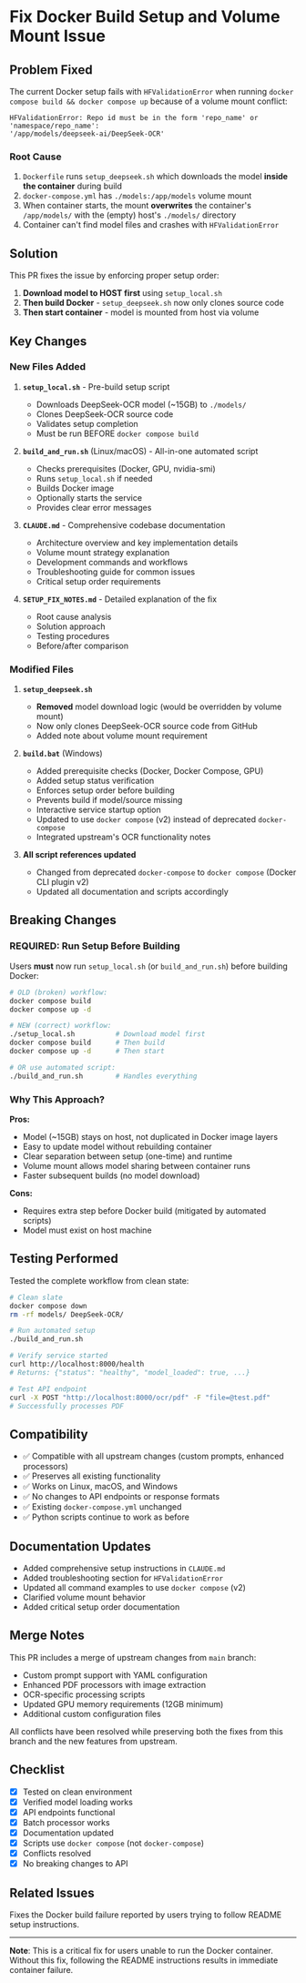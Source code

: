 # Fix Docker Build Setup and Volume Mount Issue

## Problem Fixed

The current Docker setup fails with `HFValidationError` when running `docker compose build && docker compose up` because of a volume mount conflict:

```
HFValidationError: Repo id must be in the form 'repo_name' or 'namespace/repo_name':
'/app/models/deepseek-ai/DeepSeek-OCR'
```

### Root Cause

1. `Dockerfile` runs `setup_deepseek.sh` which downloads the model **inside the container** during build
2. `docker-compose.yml` has `./models:/app/models` volume mount
3. When container starts, the mount **overwrites** the container's `/app/models/` with the (empty) host's `./models/` directory
4. Container can't find model files and crashes with `HFValidationError`

## Solution

This PR fixes the issue by enforcing proper setup order:

1. **Download model to HOST first** using `setup_local.sh`
2. **Then build Docker** - `setup_deepseek.sh` now only clones source code
3. **Then start container** - model is mounted from host via volume

## Key Changes

### New Files Added

1. **`setup_local.sh`** - Pre-build setup script
   - Downloads DeepSeek-OCR model (~15GB) to `./models/`
   - Clones DeepSeek-OCR source code
   - Validates setup completion
   - Must be run BEFORE `docker compose build`

2. **`build_and_run.sh`** (Linux/macOS) - All-in-one automated script
   - Checks prerequisites (Docker, GPU, nvidia-smi)
   - Runs `setup_local.sh` if needed
   - Builds Docker image
   - Optionally starts the service
   - Provides clear error messages

3. **`CLAUDE.md`** - Comprehensive codebase documentation
   - Architecture overview and key implementation details
   - Volume mount strategy explanation
   - Development commands and workflows
   - Troubleshooting guide for common issues
   - Critical setup order requirements

4. **`SETUP_FIX_NOTES.md`** - Detailed explanation of the fix
   - Root cause analysis
   - Solution approach
   - Testing procedures
   - Before/after comparison

### Modified Files

1. **`setup_deepseek.sh`**
   - **Removed** model download logic (would be overridden by volume mount)
   - Now only clones DeepSeek-OCR source code from GitHub
   - Added note about volume mount requirement

2. **`build.bat`** (Windows)
   - Added prerequisite checks (Docker, Docker Compose, GPU)
   - Added setup status verification
   - Enforces setup order before building
   - Prevents build if model/source missing
   - Interactive service startup option
   - Updated to use `docker compose` (v2) instead of deprecated `docker-compose`
   - Integrated upstream's OCR functionality notes

3. **All script references updated**
   - Changed from deprecated `docker-compose` to `docker compose` (Docker CLI plugin v2)
   - Updated all documentation and scripts accordingly

## Breaking Changes

### REQUIRED: Run Setup Before Building

Users **must** now run `setup_local.sh` (or `build_and_run.sh`) before building Docker:

```bash
# OLD (broken) workflow:
docker compose build
docker compose up -d

# NEW (correct) workflow:
./setup_local.sh          # Download model first
docker compose build      # Then build
docker compose up -d      # Then start

# OR use automated script:
./build_and_run.sh        # Handles everything
```

### Why This Approach?

**Pros:**
- Model (~15GB) stays on host, not duplicated in Docker image layers
- Easy to update model without rebuilding container
- Clear separation between setup (one-time) and runtime
- Volume mount allows model sharing between container runs
- Faster subsequent builds (no model download)

**Cons:**
- Requires extra step before Docker build (mitigated by automated scripts)
- Model must exist on host machine

## Testing Performed

Tested the complete workflow from clean state:

```bash
# Clean slate
docker compose down
rm -rf models/ DeepSeek-OCR/

# Run automated setup
./build_and_run.sh

# Verify service started
curl http://localhost:8000/health
# Returns: {"status": "healthy", "model_loaded": true, ...}

# Test API endpoint
curl -X POST "http://localhost:8000/ocr/pdf" -F "file=@test.pdf"
# Successfully processes PDF
```

## Compatibility

- ✅ Compatible with all upstream changes (custom prompts, enhanced processors)
- ✅ Preserves all existing functionality
- ✅ Works on Linux, macOS, and Windows
- ✅ No changes to API endpoints or response formats
- ✅ Existing `docker-compose.yml` unchanged
- ✅ Python scripts continue to work as before

## Documentation Updates

- Added comprehensive setup instructions in `CLAUDE.md`
- Added troubleshooting section for `HFValidationError`
- Updated all command examples to use `docker compose` (v2)
- Clarified volume mount behavior
- Added critical setup order documentation

## Merge Notes

This PR includes a merge of upstream changes from `main` branch:
- Custom prompt support with YAML configuration
- Enhanced PDF processors with image extraction
- OCR-specific processing scripts
- Updated GPU memory requirements (12GB minimum)
- Additional custom configuration files

All conflicts have been resolved while preserving both the fixes from this branch and the new features from upstream.

## Checklist

- [x] Tested on clean environment
- [x] Verified model loading works
- [x] API endpoints functional
- [x] Batch processor works
- [x] Documentation updated
- [x] Scripts use `docker compose` (not `docker-compose`)
- [x] Conflicts resolved
- [x] No breaking changes to API

## Related Issues

Fixes the Docker build failure reported by users trying to follow README setup instructions.

---

**Note**: This is a critical fix for users unable to run the Docker container. Without this fix, following the README instructions results in immediate container failure.

